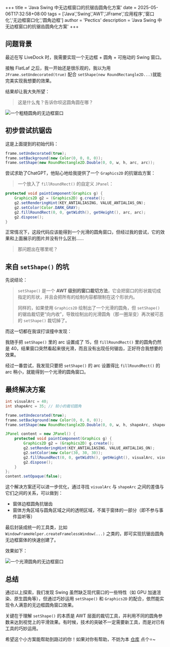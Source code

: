 +++
title = 'Java Swing 中无边框窗口的抗锯齿圆角化方案'
date = 2025-05-06T17:32:58+08:00
tags = ['Java','Swing','AWT','JFrame','应用程序','窗口化','无边框窗口化','圆角边框']
author = 'Pectics'
description = 'Java Swing 中无边框窗口的抗锯齿圆角化方案'
+++

## 问题背景

最近在写 LiveDock 时，我需要实现一个无边框 + 圆角 + 可拖动的 Swing 窗口。

接触 FlatLaf 之后，我一开始还是很乐观的，我以为用 `JFrame.setUndecorated(true)` 配合 `setShape(new RoundRectangle2D...)`就能完美实现我想要的效果。

结果却让我大失所望：

> 这是什么鬼？告诉你坝这圆角圆在哪？

![一个粗糙圆角的无边框窗口](/20250506/1.png)

## 初步尝试抗锯齿

这是上面提到的初始代码：

```java
frame.setUndecorated(true);
frame.setBackground(new Color(0, 0, 0, 0));
frame.setShape(new RoundRectangle2D.Double(0, 0, w, h, arc, arc));
```

尝试求助了ChatGPT，他贴心地给我提供了一个 `Graphics2D` 的抗锯齿方案：

> 一个放入了 `fillRoundRect()` 的自定义 `JPanel`：

```java
protected void paintComponent(Graphics g) {
    Graphics2D g2 = (Graphics2D) g.create();
    g2.setRenderingHint(KEY_ANTIALIASING, VALUE_ANTIALIAS_ON);
    g2.setColor(Color.DARK_GRAY);
    g2.fillRoundRect(0, 0, getWidth(), getHeight(), arc, arc);
    g2.dispose();
}
```

正常情况下，这段代码应该能得到一个光滑的圆角窗口，但经过我的尝试，它的效果和上面展示的图片并没有什么区别……

> 那问题出在哪里呢？

## 来自 `setShape()` 的坑

先说结论：

> `setShape()` 是一个 **AWT 级别的窗口裁切方法**，它会把窗口的形状裁切成指定的形状，并且会把所有的绘制内容都限制在这个形状内。
> 
> 同样的，如果使用 `Graphics2D` 绘制出了一个光滑的圆角，但 `setShape()` 的锯齿裁切更“向内收”，导致绘制出的光滑圆角（那一圈渐变）再次被可恶的 `setShape()` 裁切掉了。

而这一切都在我误打误撞中发现：

我随手把 `setShape()` 里的 arc 设置成了 15，但 `fillRoundRect()` 里的圆角仍然是 40，结果窗口突然看起来很光滑，而且没有出现任何锯齿，正好符合我想要的效果。

经过一番尝试，我发现只要把 `setShape()` 的 arc 设置得比 `fillRoundRect()` 的 arc 稍小，就能得到一个光滑的圆角窗口。

## 最终解决方案

```java
int visualArc = 40;
int shapeArc = 35; // 较小的裁切圆角

frame.setUndecorated(true);
frame.setBackground(new Color(0, 0, 0, 0));
frame.setShape(new RoundRectangle2D.Double(0, 0, w, h, shapeArc, shapeArc));

JPanel content = new JPanel() {
    protected void paintComponent(Graphics g) {
        Graphics2D g2 = (Graphics2D) g.create();
        g2.setRenderingHint(KEY_ANTIALIASING, VALUE_ANTIALIAS_ON);
        g2.setColor(new Color(30, 30, 30));
        g2.fillRoundRect(0, 0, getWidth(), getHeight(), visualArc, visualArc);
        g2.dispose();
    }
};
content.setOpaque(false);
```

这个解决方案还可以进一步优化，通过寻找 `visualArc` 与 `shapeArc` 之间的差值与它们之间的关系，可以做到：

- 窗体边框圆角抗锯齿
- 窗体方角区域与圆角区域之间的透明区域，不属于窗体的一部分（即不参与事件监听等）

最后封装成统一的工具类，比如 `WindowFrameHelper.createFramelessWindow(...)` 之类的，即可实现抗锯齿圆角无边框窗体的快速创建了。

效果如下：

![一个光滑圆角的无边框窗口](/20250506/2.png)

## 总结

通过以上探索，我们发现 Swing 虽然缺乏现代窗口的一些特性（如 GPU 加速渲染、原生圆角等），但通过巧妙运用 `setShape()` 和 `Graphics2D` 的配合，依然能实现令人满意的无边框圆角窗口效果。

关键在于理解 `setShape()` 的本质是 AWT 层面的裁切工具，并利用不同的圆角参数来达到视觉上的平滑效果。有时候，技术的突破不一定需要新工具，而是对已有工具的巧妙运用。

希望这个小方案能帮助到路过的你！如果对你有帮助，不妨为本 [仓库](https://github.com/Pectics/blog.pectics.me) 点个⭐~
